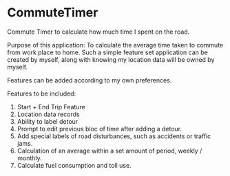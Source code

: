 # CommuteTimer
Commute Timer to calculate how much time I spent on the road.

Purpose of this application:
To calculate the average time taken to commute from work place to home. Such a simple feature set application can be created by myself, along with knowing my location data will be owned by myself.

Features can be added according to my own preferences.

Features to be included:
1. Start + End Trip Feature
2. Location data records
3. Ability to label detour
4. Prompt to edit previous bloc of time after adding a detour.
5. Add special labels of road disturbances, such as accidents or traffic jams.
6. Calculation of an average within a set amount of period, weekly / monthly.
7. Calculate fuel consumption and toll use.
